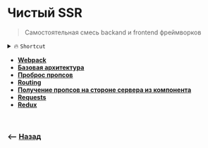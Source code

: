 # Чистый SSR
> Самостоятельная смесь backand и frontend фреймворков 

<details>
<summary> 🔥 <code>Shortcut</code></summary>

___

🔹 Держим верстку приложения в отдельной папке `shared`    
&emsp;&emsp; 🛑 Без <ins>[различных провайдеров 💬](## "redux, router")</ins>  

🔹 Создаем две папки   
&emsp;&emsp; 🎯 client  
&emsp;&emsp;&emsp;&emsp; 🥏 Оборачиваем клиентскими провайдерами   
&emsp;&emsp;&emsp;&emsp; 🥏 Пробрасывает пропсы в `App`, которые были записаны на сервере в глобальную область   

&emsp;&emsp; 🎯 server  
&emsp;&emsp;&emsp;&emsp; 🥏 Парсит `shared` папку в `html`  
&emsp;&emsp;&emsp;&emsp; 🥏 Оборачиваем в провайдер  
&emsp;&emsp;&emsp;&emsp; 🥏 Заполняем стор  
&emsp;&emsp;&emsp;&emsp; 🥏 Вызываем серверные методы     
&emsp;&emsp;&emsp;&emsp;&emsp;&emsp; 👆 Которые описаны как свойства или статические функции роута  

🔹 В папке `client`, рендерим `<App>` из `shared` через `hydrate`    
&emsp;&emsp; 🎯 Сравнивает `html` с сервера, и тот который собирались рендерить  
&emsp;&emsp; 🎯 Если они совпадает, отклоняет повторную перерисовку, и просто развешивает клиентские обработчики событий

___

</details>

* **<a href="./pages/webpack">Webpack</a>**
* **<a href="./pages/basic-architecture">Базовая архитектура</a>**
* **<a href="./pages/props">Проброс пропсов</a>**
* **<a href="./pages/routing">Routing</a>**
* **<a href="./pages/initial-props-methods">Получение пропсов на стороне сервера из компонента</a>**
* **<a href="./pages/request">Requests</a>**
* **<a href="./pages/redux">Redux</a>**

<br>

### ⟵ **<a href="../../readme.md">Назад</a>**